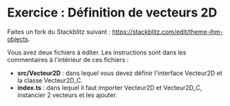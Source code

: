 # Exercice : Définition de vecteurs 2D
Faites un fork du Stackblitz suivant : https://stackblitz.com/edit/theme-ihm-objects. 

Vous avez deux fichiers à éditer. Les instructions sont dans les commentaires à l'intérieur de ces fichiers :

* **src/Vecteur2D** : dans lequel vous devez définir l'interface Vecteur2D et la classe Vecteur2D_C.
* **index.ts** : dans lequel il faut importer Vecteur2D et Vecteur2D_C, instancier 2 vecteurs et les ajouter.